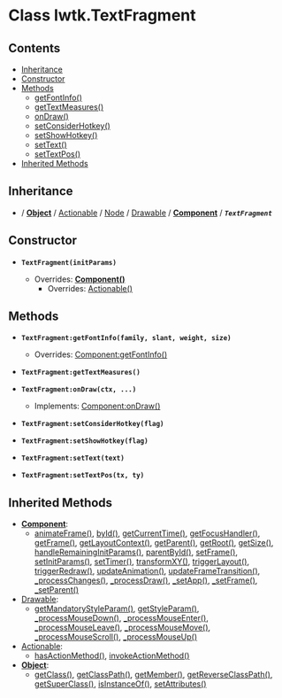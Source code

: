 # Class lwtk.TextFragment


## Contents

   * [Inheritance](#inheritance)
   * [Constructor](#constructor)
   * [Methods](#methods)
      * [getFontInfo()](#.getFontInfo)
      * [getTextMeasures()](#.getTextMeasures)
      * [onDraw()](#.onDraw)
      * [setConsiderHotkey()](#.setConsiderHotkey)
      * [setShowHotkey()](#.setShowHotkey)
      * [setText()](#.setText)
      * [setTextPos()](#.setTextPos)
   * [Inherited Methods](#inherited-methods)


## Inheritance
   *  / **[Object](../lwtk/Object.md#inheritance)** / [Actionable](../lwtk/Actionable.md#inheritance) / [Node](../lwtk/Node.md#inheritance) / [Drawable](../lwtk/Drawable.md#inheritance) / **[Component](../lwtk/Component.md#inheritance)** / _**`TextFragment`**_

## Constructor
   * <span id=".new">**`TextFragment(initParams)`**</span>

        * Overrides: **[Component()](../lwtk/Component.md#constructor)**
             * Overrides: [Actionable()](../lwtk/Actionable.md#constructor)



## Methods
   * <span id=".getFontInfo">**`TextFragment:getFontInfo(family, slant, weight, size)`**</span>

        * Overrides: [Component:getFontInfo()](../lwtk/Component.md#.getFontInfo)


   * <span id=".getTextMeasures">**`TextFragment:getTextMeasures()`**</span>


   * <span id=".onDraw">**`TextFragment:onDraw(ctx, ...)`**</span>

        * Implements: [Component:onDraw()](../lwtk/Component.md#.onDraw)


   * <span id=".setConsiderHotkey">**`TextFragment:setConsiderHotkey(flag)`**</span>


   * <span id=".setShowHotkey">**`TextFragment:setShowHotkey(flag)`**</span>


   * <span id=".setText">**`TextFragment:setText(text)`**</span>


   * <span id=".setTextPos">**`TextFragment:setTextPos(tx, ty)`**</span>



## Inherited Methods
   * **[Component](../lwtk/Component.md)**:
      * [animateFrame()](../lwtk/Component.md#.animateFrame), [byId()](../lwtk/Component.md#.byId), [getCurrentTime()](../lwtk/Component.md#.getCurrentTime), [getFocusHandler()](../lwtk/Component.md#.getFocusHandler), [getFrame()](../lwtk/Component.md#.getFrame), [getLayoutContext()](../lwtk/Component.md#.getLayoutContext), [getParent()](../lwtk/Component.md#.getParent), [getRoot()](../lwtk/Component.md#.getRoot), [getSize()](../lwtk/Component.md#.getSize), [handleRemainingInitParams()](../lwtk/Component.md#.handleRemainingInitParams), [parentById()](../lwtk/Component.md#.parentById), [setFrame()](../lwtk/Component.md#.setFrame), [setInitParams()](../lwtk/Component.md#.setInitParams), [setTimer()](../lwtk/Component.md#.setTimer), [transformXY()](../lwtk/Component.md#.transformXY), [triggerLayout()](../lwtk/Component.md#.triggerLayout), [triggerRedraw()](../lwtk/Component.md#.triggerRedraw), [updateAnimation()](../lwtk/Component.md#.updateAnimation), [updateFrameTransition()](../lwtk/Component.md#.updateFrameTransition), [_processChanges()](../lwtk/Component.md#._processChanges), [_processDraw()](../lwtk/Component.md#._processDraw), [_setApp()](../lwtk/Component.md#._setApp), [_setFrame()](../lwtk/Component.md#._setFrame), [_setParent()](../lwtk/Component.md#._setParent)
   * [Drawable](../lwtk/Drawable.md):
      * [getMandatoryStyleParam()](../lwtk/Drawable.md#.getMandatoryStyleParam), [getStyleParam()](../lwtk/Drawable.md#.getStyleParam), [_processMouseDown()](../lwtk/Drawable.md#._processMouseDown), [_processMouseEnter()](../lwtk/Drawable.md#._processMouseEnter), [_processMouseLeave()](../lwtk/Drawable.md#._processMouseLeave), [_processMouseMove()](../lwtk/Drawable.md#._processMouseMove), [_processMouseScroll()](../lwtk/Drawable.md#._processMouseScroll), [_processMouseUp()](../lwtk/Drawable.md#._processMouseUp)
   * [Actionable](../lwtk/Actionable.md):
      * [hasActionMethod()](../lwtk/Actionable.md#.hasActionMethod), [invokeActionMethod()](../lwtk/Actionable.md#.invokeActionMethod)
   * **[Object](../lwtk/Object.md)**:
      * [getClass()](../lwtk/Object.md#.getClass), [getClassPath()](../lwtk/Object.md#.getClassPath), [getMember()](../lwtk/Object.md#.getMember), [getReverseClassPath()](../lwtk/Object.md#.getReverseClassPath), [getSuperClass()](../lwtk/Object.md#.getSuperClass), [isInstanceOf()](../lwtk/Object.md#.isInstanceOf), [setAttributes()](../lwtk/Object.md#.setAttributes)
